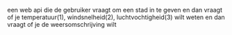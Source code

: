 een web api die de gebruiker vraagt om een stad in te geven en dan vraagt of je temperatuur(1), windsnelheid(2), luchtvochtigheid(3) wilt weten en dan vraagt of je de weersomschrijving wilt
